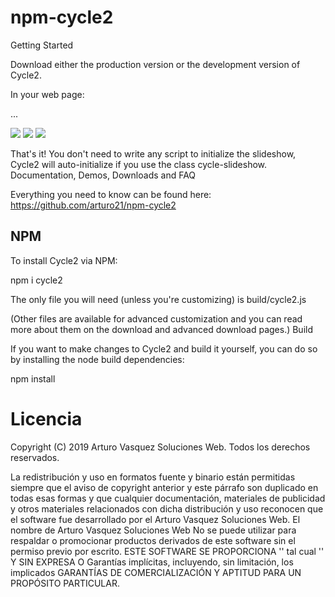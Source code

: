 # npm-cycle2
Getting Started

Download either the production version or the development version of Cycle2.

In your web page:

<!-- include NPM Cycle2 (jQuery + Cycle2) -->
<script src="http://path/to/your/copy/of/cycle2.js"></script>

...

<!-- declare a slideshow -->
<div class="cycle-slideshow">
    <img src="http://malsup.github.com/images/p1.jpg">
    <img src="http://malsup.github.com/images/p2.jpg">
    <img src="http://malsup.github.com/images/p3.jpg">
</div>

That's it! You don't need to write any script to initialize the slideshow, Cycle2 will auto-initialize if you use the class cycle-slideshow.
Documentation, Demos, Downloads and FAQ

Everything you need to know can be found here: https://github.com/arturo21/npm-cycle2

## NPM

To install Cycle2 via NPM:

npm i cycle2

The only file you will need (unless you're customizing) is build/cycle2.js

(Other files are available for advanced customization and you can read more about them on the download and advanced download pages.)
Build

If you want to make changes to Cycle2 and build it yourself, you can do so by installing the node build dependencies:

npm install

# Licencia

  Copyright (C) 2019 Arturo Vasquez Soluciones Web.
  Todos los derechos reservados.

  La redistribución y uso en formatos fuente y binario están permitidas
  siempre que el aviso de copyright anterior y este párrafo son
  duplicado en todas esas formas y que cualquier documentación,
  materiales de publicidad y otros materiales relacionados con dicha
  distribución y uso reconocen que el software fue desarrollado
  por el Arturo Vasquez Soluciones Web. El nombre de
  Arturo Vasquez Soluciones Web No se puede utilizar para respaldar o promocionar productos derivados
  de este software sin el permiso previo por escrito.
  ESTE SOFTWARE SE PROPORCIONA '' tal cual '' Y SIN EXPRESA O
  Garantías implícitas, incluyendo, sin limitación, los implicados
  GARANTÍAS DE COMERCIALIZACIÓN Y APTITUD PARA UN PROPÓSITO PARTICULAR.